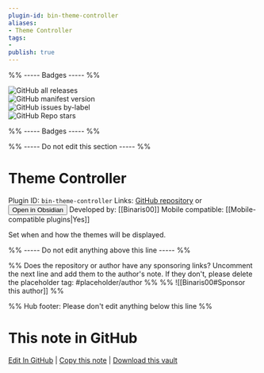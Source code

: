 ```yaml
---
plugin-id: bin-theme-controller
aliases:
- Theme Controller
tags: 
- 
publish: true
---
```


%% ----- Badges ----- %%

![GitHub all releases](https://img.shields.io/github/downloads/Binaris00/Theme-Controller/total?color=573E7A&logo=github&style=for-the-badge)   
![GitHub manifest version](https://img.shields.io/github/manifest-json/v/Binaris00/Theme-Controller?color=573E7A&logo=github&style=for-the-badge)   
![GitHub issues by-label](https://img.shields.io/github/issues/Binaris00/Theme-Controller/help%20wanted?color=573E7A&logo=github&style=for-the-badge)   
![GitHub Repo stars](https://img.shields.io/github/stars/Binaris00/Theme-Controller?color=573E7A&logo=github&style=for-the-badge)

%% ----- Badges ----- %%

%% ----- Do not edit this section ----- %%

# Theme Controller

Plugin ID: `bin-theme-controller`
Links: [GitHub repository](https://github.com/Binaris00/Theme-Controller) or [<button id=HH>Open in Obsidian</button>](obsidian://show-plugin?id=bin-theme-controller)
Developed by: [[Binaris00]]
Mobile compatible: [[Mobile-compatible plugins|Yes]]

Set when and how the themes will be displayed.

%% ----- Do not edit anything above this line ----- %% 

%% Does the repository or author have any sponsoring links? Uncomment the next line and add them to the author's note. If they don't, please delete the placeholder tag: #placeholder/author %%
%% ![[Binaris00#Sponsor this author]] %%

%% Hub footer: Please don't edit anything below this line %%

# This note in GitHub

<span class="git-footer">[Edit In GitHub](https://github.dev/obsidian-community/obsidian-hub/blob/main/02%20-%20Community%20Expansions/02.05%20All%20Community%20Expansions/Plugins/bin-theme-controller.md "git-hub-edit-note") | [Copy this note](https://raw.githubusercontent.com/obsidian-community/obsidian-hub/main/02%20-%20Community%20Expansions/02.05%20All%20Community%20Expansions/Plugins/bin-theme-controller.md "git-hub-copy-note") | [Download this vault](https://github.com/obsidian-community/obsidian-hub/archive/refs/heads/main.zip "git-hub-download-vault") </span>
